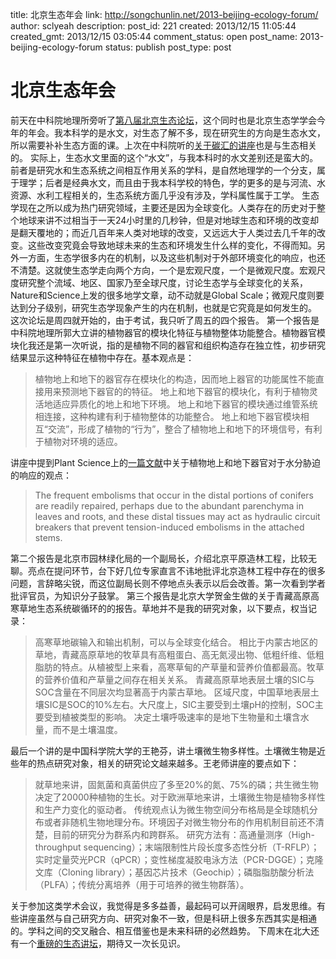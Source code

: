 title: 北京生态年会
link: http://songchunlin.net/2013-beijing-ecology-forum/
author: sclyeah
description: 
post_id: 221
created: 2013/12/15 11:05:44
created_gmt: 2013/12/15 03:05:44
comment_status: open
post_name: 2013-beijing-ecology-forum
status: publish
post_type: post

# 北京生态年会

前天在中科院地理所旁听了[第八届北京生态论坛](http://www.igsnrr.cas.cn/xwzx/tzgg_1/201312/t20131203_3989433.html)，这个同时也是北京生态学学会今年的年会。我本科学的是水文，对生态了解不多，现在研究生的方向是生态水文，所以需要补补生态方面的课。上次在中科院听的[关于碳汇的讲座](http://www.songchunlin.net/cas-carbon-sink-summarize/)也是与生态相关的。 实际上，生态水文里面的这个“水文”，与我本科时的水文差别还是蛮大的。前者是研究水和生态系统之间相互作用关系的学科，是自然地理学的一个分支，属于理学；后者是经典水文，而且由于我本科学校的特色，学的更多的是与河流、水资源、水利工程相关的，生态系统方面几乎没有涉及，学科属性属于工学。 生态学现在之所以成为热门研究领域，主要还是因为全球变化。人类存在的历史对于整个地球来讲不过相当于一天24小时里的几秒钟，但是对地球生态和环境的改变却是翻天覆地的；而近几百年来人类对地球的改变，又远远大于人类过去几千年的改变。这些改变究竟会导致地球未来的生态和环境发生什么样的变化，不得而知。另外一方面，生态学很多内在的机制，以及这些机制对于外部环境变化的响应，也还不清楚。这就使生态学走向两个方向，一个是宏观尺度，一个是微观尺度。宏观尺度研究整个流域、地区、国家乃至全球尺度，讨论生态学与全球变化的关系，Nature和Science上发的很多地学文章，动不动就是Global Scale；微观尺度则要达到分子级别，研究生态学现象产生的内在机制，也就是它究竟是如何发生的。 这次论坛是周四就开始的，由于考试，我只听了周五的四个报告。 第一个报告是中科院地理所郭大立讲的植物器官的模块化特征与植物整体功能整合。植物器官模块化我还是第一次听说，指的是植物不同的器官和组织构造存在独立性，初步研究结果显示这种特征在植物中存在。基本观点是： 

> 植物地上和地下的器官存在模块化的构造，因而地上器官的功能属性不能直接用来预测地下器官的的特征。 地上和地下器官的模块化，有利于植物灵活地适应异质化的地上和地下环境。 地上和地下器官的模块通过维管系统相连接，这种构建有利于植物整体的功能整合。 地上和地下器官模块相互“交流”，形成了植物的“行为”，整合了植物地上和地下的环境信号，有利于植物对环境的适应。

讲座中提到Plant Science上的[一篇文献](http://www.sciencedirect.com/science/article/pii/S016894521200129X)中关于植物地上和地下器官对于水分胁迫的响应的观点： 

> The frequent embolisms that occur in the distal portions of conifers are readily repaired, perhaps due to the abundant parenchyma in leaves and roots, and these distal tissues may act as hydraulic circuit breakers that prevent tension-induced embolisms in the attached stems.

第二个报告是北京市园林绿化局的一个副局长，介绍北京平原造林工程，比较无聊。亮点在提问环节，台下好几位专家直言不讳地批评北京造林工程中存在的很多问题，言辞略尖锐，而这位副局长则不停地点头表示以后会改善。第一次看到学者批评官员，为知识分子鼓掌。 第三个报告是北京大学贺金生做的关于青藏高原高寒草地生态系统碳循环的的报告。草地并不是我的研究对象，以下要点，权当记录： 

> 高寒草地碳输入和输出机制，可以与全球变化结合。 相比于内蒙古地区的草地，青藏高原草地的牧草具有高粗蛋白、高无氮浸出物、低粗纤维、低粗脂肪的特点。从植被型上来看，高寒草甸的产草量和营养价值都最高。牧草的营养价值和产草量之间存在相关关系。 青藏高原草地表层土壤的SIC与SOC含量在不同层次均显著高于内蒙古草地。 区域尺度，中国草地表层土壤SIC是SOC的10%左右。大尺度上，SIC主要受到土壤pH的控制，SOC主要受到植被类型的影响。 决定土壤呼吸速率的是地下生物量和土壤含水量，而不是土壤温度。

最后一个讲的是中国科学院大学的王艳芬，讲土壤微生物多样性。土壤微生物是近些年的热点研究对象，相关的研究论文越来越多。王老师讲座的要点如下： 

> 就草地来讲，固氮菌和真菌供应了多至20%的氮、75%的磷；共生微生物决定了20000种植物的生长。对于欧洲草地来讲，土壤微生物是植物多样性和生产力变化的驱动者。 传统观点认为微生物空间分布格局是全球随机分布或者非随机生物地理分布。环境因子对微生物分布的作用机制目前还不清楚，目前的研究分为群系内和跨群系。 研究方法有：高通量测序（High-throughput sequencing）；末端限制性片段长度多态性分析（T-RFLP）；实时定量荧光PCR（qPCR）；变性梯度凝胶电泳方法（PCR-DGGE）；克隆文库（Cloning library）；基因芯片技术（Geochip）；磷脂脂肪酸分析法（PLFA）；传统分离培养（用于可培养的微生物群落）。

关于参加这类学术会议，我觉得是多多益善，最起码可以开阔眼界，启发思维。有些讲座虽然与自己研究方向、研究对象不一致，但是科研上很多东西其实是相通的。学科之间的交叉融合、相互借鉴也是未来科研的必然趋势。 下周末在北大还有一个[重磅的生态讲坛](http://www.urban-environ.pku.edu.cn/ecoforum/index.html)，期待又一次长见识。